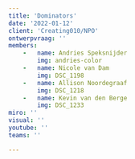 ```yaml
---
title: 'Dominators'
date: '2022-01-12'
client: 'Creating010/NPO'
ontwerpvraag: ''
members:
    -   name: Andries Speksnijder
        img: andries-color
    -   name: Nicole van Dam
        img: DSC_1198
    -   name: Allison Noordegraaf
        img: DSC_1218
    -   name: Kevin van den Berge
        img: DSC_1233
miro: ''
visual: ''
youtube: ''
teams: ''

---
```



 

